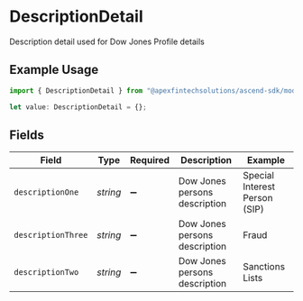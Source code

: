 # DescriptionDetail

Description detail used for Dow Jones Profile details

## Example Usage

```typescript
import { DescriptionDetail } from "@apexfintechsolutions/ascend-sdk/models/components";

let value: DescriptionDetail = {};
```

## Fields

| Field                         | Type                          | Required                      | Description                   | Example                       |
| ----------------------------- | ----------------------------- | ----------------------------- | ----------------------------- | ----------------------------- |
| `descriptionOne`              | *string*                      | :heavy_minus_sign:            | Dow Jones persons description | Special Interest Person (SIP) |
| `descriptionThree`            | *string*                      | :heavy_minus_sign:            | Dow Jones persons description | Fraud                         |
| `descriptionTwo`              | *string*                      | :heavy_minus_sign:            | Dow Jones persons description | Sanctions Lists               |